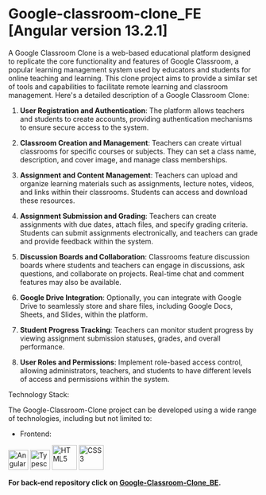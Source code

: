 # Google-classroom-clone_FE [Angular version 13.2.1]

A Google Classroom Clone is a web-based educational platform designed to replicate the core functionality and features of Google Classroom, a popular learning management system used by educators and students for online teaching and learning. This clone project aims to provide a similar set of tools and capabilities to facilitate remote learning and classroom management. Here's a detailed description of a Google Classroom Clone:

1. **User Registration and Authentication**: 
  The platform allows teachers and students to create accounts, providing authentication mechanisms to ensure secure access to the system.

2. **Classroom Creation and Management**: 
  Teachers can create virtual classrooms for specific courses or subjects. 
  They can set a class name, description, and cover image, and manage class memberships.

3. **Assignment and Content Management**: 
  Teachers can upload and organize learning materials such as assignments, lecture notes, videos, and links within their classrooms.
  Students can access and download these resources.

4. **Assignment Submission and Grading**: 
  Teachers can create assignments with due dates, attach files, and specify grading criteria. 
  Students can submit assignments electronically, and teachers can grade and provide feedback within the system.

5. **Discussion Boards and Collaboration**: 
  Classrooms feature discussion boards where students and teachers can engage in discussions, ask questions, and collaborate on projects. 
  Real-time chat and comment features may also be available.

6. **Google Drive Integration**: 
  Optionally, you can integrate with Google Drive to seamlessly store and share files, including Google Docs, Sheets, and Slides, within the platform.

7. **Student Progress Tracking**: 
  Teachers can monitor student progress by viewing assignment submission statuses, grades, and overall performance.


8. **User Roles and Permissions**: 
  Implement role-based access control, allowing administrators, teachers, and students to have different levels of access and permissions within the system.

Technology Stack:

The Google-Classroom-Clone project can be developed using a wide range of technologies, including but not limited to:

- Frontend: 
<p>
<img src="https://angular.io/assets/images/logos/angularjs/AngularJS-Shield.svg" width="40PX" alt="Angular">
<img src="https://upload.wikimedia.org/wikipedia/commons/thumb/4/4c/Typescript_logo_2020.svg/2048px-Typescript_logo_2020.svg.png" width="40PX" alt="Typescript">
<img src="https://upload.wikimedia.org/wikipedia/commons/thumb/6/61/HTML5_logo_and_wordmark.svg/512px-HTML5_logo_and_wordmark.svg.png" width="50PX" alt="HTML5">
<img src="https://cdn.freebiesupply.com/logos/large/2x/css3-logo-png-transparent.png" width="50PX" alt="CSS3">
</p>

**For back-end repository click on <a href="https://github.com/jitesh8182/Google-Classroom-Clone_BE">Google-Classroom-Clone_BE</a>.**

